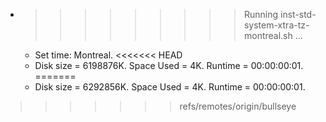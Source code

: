 * >>>>>>>>> Running inst-std-system-xtra-tz-montreal.sh ...
  * Set time: Montreal.
<<<<<<< HEAD
  * Disk size = 6198876K. Space Used = 4K. Runtime = 00:00:00:01.
=======
  * Disk size = 6292856K. Space Used = 4K. Runtime = 00:00:00:01.
>>>>>>> refs/remotes/origin/bullseye
